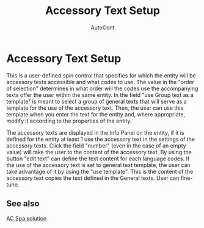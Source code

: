 ﻿---
    title: "Accessory Text Setup"
    author: AutoCont
    ms.date: 04/30/2018
    ms.topic: article
    ms.prod: dynamics-nav-2017
    ms.contentlocale: en
    ms.lasthandoff: 04/30/2018
---

# Accessory Text Setup

This is a user-defined spin control that specifies for which the entity will be accessory texts accessible and what codes to use. The value in the "order of selection" determines in what order will the codes use the accompanying texts offer the user within the same entity.
In the field "use Group text as a template" is meant to select a group of general texts that will serve as a template for the use of the accessory text. Then, the user can use this template when you enter the text for the entity and, where appropriate, modify it according to the properties of the entity. 

The accessory texts are displayed in the Info Panel on the entity, if it is defined for the entity at least 1 use the accessory text in the settings of the accessory texts. Click the field "number" (even in the case of an empty value) will take the user to the content of the accessory text. By using the button "edit text" can define the text content for each language codes.
If the use of the accessory text is set to general text template, the user can take advantage of it by using the "use template". This is the content of the accessory text copies the text defined in the General texts. User can fine-tune.   


## <a name="see-also"></a>See also
[AC Spa solution](ac-spa-solution.md)